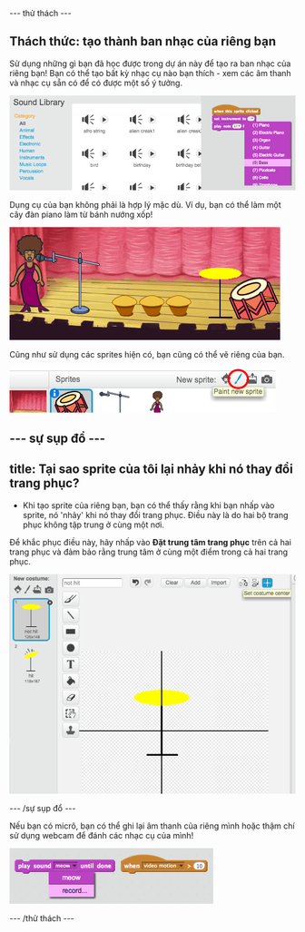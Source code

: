 \--- thử thách \---

## Thách thức: tạo thành ban nhạc của riêng bạn

Sử dụng những gì bạn đã học được trong dự án này để tạo ra ban nhạc của riêng bạn! Bạn có thể tạo bất kỳ nhạc cụ nào bạn thích - xem các âm thanh và nhạc cụ sẵn có để có được một số ý tưởng.

![ảnh chụp màn hình](images/band-ideas.png)

Dụng cụ của bạn không phải là hợp lý mặc dù. Ví dụ, bạn có thể làm một cây đàn piano làm từ bánh nướng xốp!

![ảnh chụp màn hình](images/band-piano.png)

Cũng như sử dụng các sprites hiện có, bạn cũng có thể vẽ riêng của bạn.

![ảnh chụp màn hình](images/band-draw.png)

## \--- sự sụp đổ \---

## title: Tại sao sprite của tôi lại nhảy khi nó thay đổi trang phục?

+ Khi tạo sprite của riêng bạn, bạn có thể thấy rằng khi bạn nhấp vào sprite, nó 'nhảy' khi nó thay đổi trang phục. Điều này là do hai bộ trang phục không tập trung ở cùng một nơi.

Để khắc phục điều này, hãy nhấp vào **Đặt trung tâm trang phục** trên cả hai trang phục và đảm bảo rằng trung tâm ở cùng một điểm trong cả hai trang phục.

![ảnh chụp màn hình](images/band-center.png)

\--- /sự sụp đổ \---

Nếu bạn có micrô, bạn có thể ghi lại âm thanh của riêng mình hoặc thậm chí sử dụng webcam để đánh các nhạc cụ của mình!

![ảnh chụp màn hình](images/band-io.png)

\--- /thử thách \---